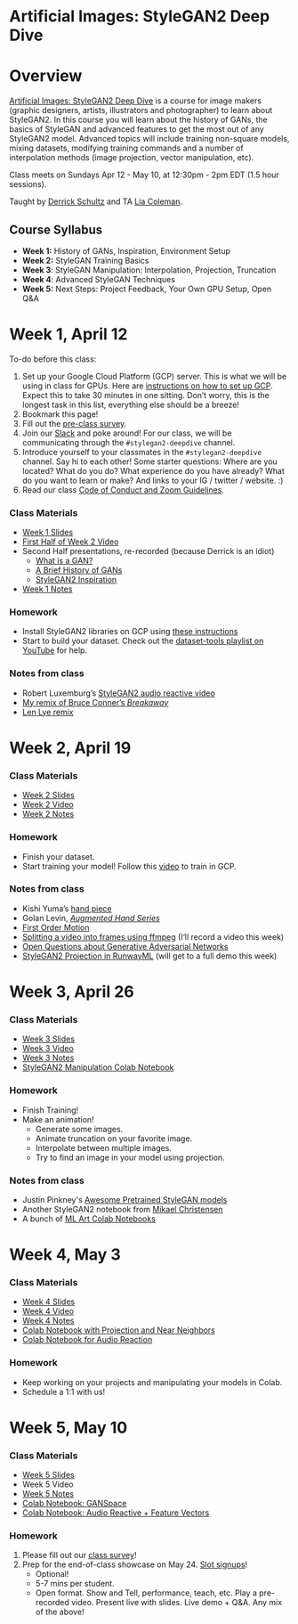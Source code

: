 # Artificial Images: StyleGAN2 Deep Dive

# Overview

[Artificial Images: StyleGAN2 Deep Dive](https://bustbright.square.site/product/machine-learning-class-stylegan/286) is a course for image makers (graphic designers, artists, illustrators and photographer) to learn about StyleGAN2. In this course you will learn about the history of GANs, the basics of StyleGAN and advanced features to get the most out of any StyleGAN2 model. Advanced topics will include training non-square models, mixing datasets, modifying training commands and a number of interpolation methods (image projection, vector manipulation, etc). 

Class meets on Sundays Apr 12 - May 10, at 12:30pm - 2pm EDT (1.5 hour sessions).

Taught by [Derrick Schultz](https://twitter.com/dvsch?lang=en) and TA [Lia Coleman](https://twitter.com/Lialialiacole).

## Course Syllabus

- **Week 1:** History of GANs, Inspiration, Environment Setup
- **Week 2:** StyleGAN Training Basics
- **Week 3**: StyleGAN Manipulation: Interpolation, Projection, Truncation
- **Week 4**: Advanced StyleGAN Techniques
- **Week 5:** Next Steps: Project Feedback, Your Own GPU Setup, Open Q&A

# Week 1, April 12

To-do before this class:
1. Set up your Google Cloud Platform (GCP) server. This is what we will be using in class for GPUs. Here are [instructions on how to set up GCP](https://www.youtube.com/watch?v=CBPJh33T3yQ). Expect this to take 30 minutes in one sitting. Don’t worry, this is the longest task in this list, everything else should be a breeze!
2. Bookmark this page!
3. Fill out the [pre-class survey](https://drive.google.com/open?id=1VYk7B0Chd534rVvE_1c4FTsRNk_ftWkB4qo2TPmM1X4).
4. Join our [Slack](https://ml-images.slack.com/) and poke around! For our class, we will be communicating through the `#stylegan2-deepdive` channel.
5. Introduce yourself to your classmates in the `#stylegan2-deepdive` channel. Say hi to each other! Some starter questions: Where are you located? What do you do? What experience do you have already? What do you want to learn or make? And links to your IG / twitter / website. :)
6. Read our class [Code of Conduct and Zoom Guidelines](https://docs.google.com/document/d/1Q6X4_uEdlx3Xo9ZM73nlltc690DcP4geSjImUEA7K98/edit?usp=sharing).


### Class Materials

- [Week 1 Slides](https://drive.google.com/open?id=1PkmZMbNHE29WgTiS__LkSHr8pIn56-baOWs3QPnktOo)
- [First Half of Week 2 Video](https://drive.google.com/open?id=1TXUjXuoXJJkzOeX-CUnN-XYsDDW8FfmT)
- Second Half presentations, re-recorded (because Derrick is an idiot)
  - [What is a GAN?](https://youtu.be/e1Ed3LGQpiA)
  - [A Brief History of GANs](https://youtu.be/0d2WsXtQHR8)
  - [StyleGAN2 Inspiration](https://youtu.be/lYoIn1aL37s)
- [Week 1 Notes](https://www.notion.so/Setup-History-of-GANs-Inspiration-0cd4ebe5d70a45589c6ca2267dee64a3)

### Homework
- Install StyleGAN2 libraries on GCP using [these instructions](https://github.com/dvschultz/ai/blob/master/StyleGAN-GCP.md)
- Start to build your dataset. Check out the [dataset-tools playlist on YouTube](https://www.youtube.com/watch?v=faS0pmd71fk&list=PLWuCzxqIpJs9v81cWpRC7nm94eTMtohHq) for help.

### Notes from class
- Robert Luxemburg’s [StyleGAN2 audio reactive video](https://twitter.com/robertluxemburg/status/1216442061060300800)
- [My remix of Bruce Conner’s _Breakaway_](https://www.instagram.com/p/B9Zu04zB--Y/)
- [Len Lye remix](https://www.youtube.com/watch?v=LQfM-cEY_TI&t=4s)

# Week 2, April 19
### Class Materials
- [Week 2 Slides](https://docs.google.com/presentation/d/1seAR2IpmHEElKu1Ve8fIZxNsoGRIjwcdTI7LVbvJZPw/edit?usp=sharing)
- [Week 2 Video](https://drive.google.com/open?id=1stZdMOWHXendJ7fbDDX-RKnD3hzV3TOX)
- [Week 2 Notes](https://www.notion.so/Training-StyleGAN2-abf6f824186b4920ae70b83ea362a724)

### Homework
- Finish your dataset.
- Start training your model! Follow this [video](https://www.youtube.com/watch?v=Ij1dqSVR89M) to train in GCP.

### Notes from class
- Kishi Yuma’s [hand piece](https://www.instagram.com/p/B0A8pOzDfvU/)
- Golan Levin, [_Augmented Hand Series_](http://www.flong.com/projects/augmented-hand-series/)
- [First Order Motion](https://aliaksandrsiarohin.github.io/first-order-model-website/)
- [Splitting a video into frames using ffmpeg](https://stackoverflow.com/questions/10957412/fastest-way-to-extract-frames-using-ffmpeg#answer-54442867) (I‘ll record a video this week)
- [Open Questions about Generative Adversarial Networks](https://distill.pub/2019/gan-open-problems/)
- [StyleGAN2 Projection in RunwayML](https://open-app.runwayml.com/?model=brunovianna/Stylegan2-projector) (will get to a full demo this week)

# Week 3, April 26
### Class Materials
- [Week 3 Slides](https://docs.google.com/presentation/d/1KwIDeSW8KF9dXpRzHMy1380NXrztxxDlp12J7osldtg/edit?usp=sharing)
- [Week 3 Video](https://drive.google.com/open?id=1aA-UOG3D_919DW_a6QXYVMfM5S80I8L5)
- [Week 3 Notes](https://www.notion.so/StyleGAN-Manipulation-fbbabb84c82f42beb8691feede44fec4)
- [StyleGAN2 Manipulation Colab Notebook](https://colab.research.google.com/drive/1_LIu91bFGCeeLPnuT8A669BYbtz0nwFI)

### Homework
- Finish Training!
- Make an animation!
    - Generate some images.
    - Animate truncation on your favorite image.
    - Interpolate between multiple images.
    - Try to find an image in your model using projection.

### Notes from class
- Justin Pinkney's [Awesome Pretrained StyleGAN models](https://github.com/justinpinkney/awesome-pretrained-stylegan2)
- Another StyleGAN2 notebook from [Mikael Christensen](https://colab.research.google.com/drive/1ShgW6wohEFQtqs_znMna3dzrcVoABKIH)
- A bunch of [ML Art Colab Notebooks](https://github.com/dvschultz/ml-art-colabs)

# Week 4, May 3
### Class Materials
- [Week 4 Slides](https://docs.google.com/presentation/d/1UH26sCqahjHDcJm_PS4VLsg0az_JWOx3hyPHQFKdWqk/edit?usp=sharing)
- [Week 4 Video](https://drive.google.com/open?id=1RRFBotMnSHUKlL7nXqOaAa6s8Snc-Hsr)
- [Week 4 Notes](https://www.notion.so/Advanced-StyleGAN-Techniques-Projection-Audio-Reactive-262124e696914e64a4d8963dc475940e)
- [Colab Notebook with Projection and Near Neighbors](https://colab.research.google.com/drive/1_LIu91bFGCeeLPnuT8A669BYbtz0nwFI)
- [Colab Notebook for Audio Reaction](https://github.com/dvschultz/ai/blob/master/StyleGAN2_AudioReactive.ipynb)

### Homework
- Keep working on your projects and manipulating your models in Colab.
- Schedule a 1:1 with us!


# Week 5, May 10
### Class Materials
- [Week 5 Slides](https://docs.google.com/presentation/d/1_WV5XSvzCNT1pQd-YhMvT_UuPW2QFhH9jkqEzKscWak/edit?usp=sharing)
- Week 5 Video
- [Week 5 Notes](https://www.notion.so/More-Advanced-Techniques-Feature-Vectors-GANSpace-e7f0335e89f942c1aab4f2992b02c6ad)
- [Colab Notebook: GANSpace](https://github.com/dvschultz/ai/blob/master/Ganspace_S2DD.ipynb)
- [Colab Notebook: Audio Reactive + Feature Vectors](https://github.com/dvschultz/ai/blob/master/StyleGAN2_AudioReactive.ipynb)

### Homework
1. Please fill out our [class survey](https://forms.gle/FyYRZ8EBEeYFmrCB9)!
2. Prep for the end-of-class showcase on May 24. [Slot signups](https://docs.google.com/spreadsheets/d/1_2wejGCqn2nnDOWojAbUfomwfD9tkwiXrAG5fO4cUIA/edit?usp=sharing)!
    - Optional!
    - 5-7 mins per student.
    - Open format. Show and Tell, performance, teach, etc. Play a pre-recorded video. Present live with slides. Live demo + Q&A. Any mix of the above!
